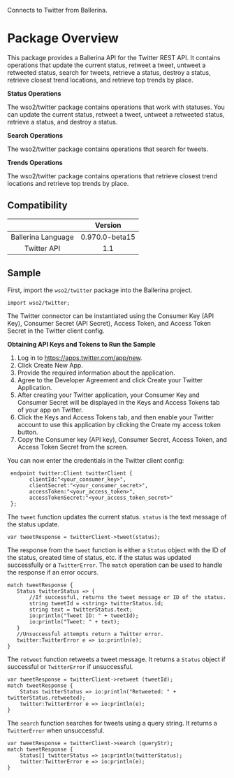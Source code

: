 Connects to Twitter from Ballerina. 

# Package Overview

This package provides a Ballerina API for the Twitter REST API. It contains operations that update the current status, retweet a tweet, 
untweet a retweeted status, search for tweets, retrieve a status, destroy a status, retrieve closest trend locations, and retrieve top trends by place.

**Status Operations**

The wso2/twitter package contains operations that work with statuses. You can update the current status, retweet a tweet, 
untweet a retweeted status, retrieve a status, and destroy a status.

**Search Operations**

The wso2/twitter package contains operations that search for tweets. 

**Trends Operations**

The wso2/twitter package contains operations that retrieve closest trend locations and retrieve top trends by place.



## Compatibility
|                    |    Version     |  
| :-----------------:|:--------------:| 
| Ballerina Language | 0.970.0-beta15 |
|  Twitter API   |   1.1          |


## Sample

First, import the `wso2/twitter` package into the Ballerina project.

```ballerina
import wso2/twitter;
```
    
The Twitter connector can be instantiated using the Consumer Key (API Key), Consumer Secret (API Secret), Access Token, 
and Access Token Secret in the Twitter client config.

**Obtaining API Keys and Tokens to Run the Sample**

1. Log in to https://apps.twitter.com/app/new.
2. Click Create New App.
3. Provide the required information about the application.
4. Agree to the Developer Agreement and click Create your Twitter Application.
5. After creating your Twitter application, your Consumer Key and Consumer Secret will be displayed in the Keys and Access Tokens tab of your app on Twitter.
6. Click the Keys and Access Tokens tab, and then enable your Twitter account to use this application by clicking the Create my access token button.
7. Copy the Consumer key (API key), Consumer Secret, Access Token, and Access Token Secret from the screen.


You can now enter the credentials in the Twitter client config:
```ballerina
 endpoint twitter:Client twitterClient {
       clientId:"<your_consumer_key>",
       clientSecret:"<your_consumer_secret>",
       accessToken:"<your_access_token>",
       accessTokenSecret:"<your_access_token_secret>"
 };
```

The `tweet` function updates the current status. `status` is the text message of the status update.

   `var tweetResponse = twitterClient->tweet(status);`
   
The response from the `tweet` function is either a `Status` object with the ID of the status, created time of status, etc. 
if the status was updated successfully or a `TwitterError`. The `match` operation can be used to handle the response if an error occurs.

```ballerina
match tweetResponse {
   Status twitterStatus => {
       //If successful, returns the tweet message or ID of the status.
       string tweetId = <string> twitterStatus.id;
       string text = twitterStatus.text;
       io:println("Tweet ID: " + tweetId);
       io:println("Tweet: " + text);
   }
   //Unsuccessful attempts return a Twitter error.
   twitter:TwitterError e => io:println(e); 
}
```

The `retweet` function retweets a tweet message. It returns a `Status` object if successful or `TwitterError` if unsuccessful.

```ballerina
var tweetResponse = twitterClient->retweet (tweetId);
match tweetResponse {
    Status twitterStatus => io:println("Retweeted: " +    twitterStatus.retweeted);
    twitter:TwitterError e => io:println(e);
}
```

The `search` function searches for tweets using a query string. It returns a `TwitterError` when unsuccessful.
```ballerina
var tweetResponse = twitterClient->search (queryStr);
match tweetResponse {
    Status[] twitterStatus => io:println(twitterStatus);
    twitter:TwitterError e => io:println(e);
}
```


